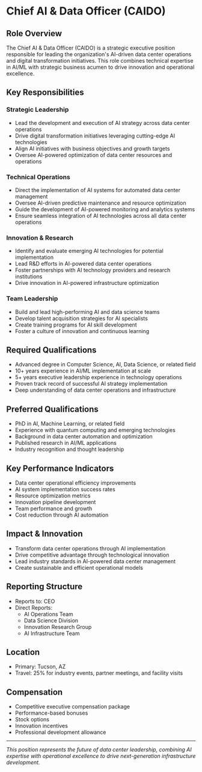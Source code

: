 # Chief AI & Data Officer (CAIDO)

## Role Overview
The Chief AI & Data Officer (CAIDO) is a strategic executive position responsible for leading the organization's AI-driven data center operations and digital transformation initiatives. This role combines technical expertise in AI/ML with strategic business acumen to drive innovation and operational excellence.

## Key Responsibilities

### Strategic Leadership
- Lead the development and execution of AI strategy across data center operations
- Drive digital transformation initiatives leveraging cutting-edge AI technologies
- Align AI initiatives with business objectives and growth targets
- Oversee AI-powered optimization of data center resources and operations

### Technical Operations
- Direct the implementation of AI systems for automated data center management
- Oversee AI-driven predictive maintenance and resource optimization
- Guide the development of AI-powered monitoring and analytics systems
- Ensure seamless integration of AI technologies across all data center operations

### Innovation & Research
- Identify and evaluate emerging AI technologies for potential implementation
- Lead R&D efforts in AI-powered data center operations
- Foster partnerships with AI technology providers and research institutions
- Drive innovation in AI-powered infrastructure optimization

### Team Leadership
- Build and lead high-performing AI and data science teams
- Develop talent acquisition strategies for AI specialists
- Create training programs for AI skill development
- Foster a culture of innovation and continuous learning

## Required Qualifications
- Advanced degree in Computer Science, AI, Data Science, or related field
- 10+ years experience in AI/ML implementation at scale
- 5+ years executive leadership experience in technology operations
- Proven track record of successful AI strategy implementation
- Deep understanding of data center operations and infrastructure

## Preferred Qualifications
- PhD in AI, Machine Learning, or related field
- Experience with quantum computing and emerging technologies
- Background in data center automation and optimization
- Published research in AI/ML applications
- Industry recognition and thought leadership

## Key Performance Indicators
- Data center operational efficiency improvements
- AI system implementation success rates
- Resource optimization metrics
- Innovation pipeline development
- Team performance and growth
- Cost reduction through AI automation

## Impact & Innovation
- Transform data center operations through AI implementation
- Drive competitive advantage through technological innovation
- Lead industry standards in AI-powered data center management
- Create sustainable and efficient operational models

## Reporting Structure
- Reports to: CEO
- Direct Reports:
  - AI Operations Team
  - Data Science Division
  - Innovation Research Group
  - AI Infrastructure Team

## Location
- Primary: Tucson, AZ
- Travel: 25% for industry events, partner meetings, and facility visits

## Compensation
- Competitive executive compensation package
- Performance-based bonuses
- Stock options
- Innovation incentives
- Professional development allowance

---

*This position represents the future of data center leadership, combining AI expertise with operational excellence to drive next-generation infrastructure development.* 